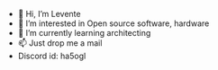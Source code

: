- 👋 Hi, I’m Levente
- 👀 I’m interested in Open source software, hardware
- 🌱 I’m currently learning architecting
- 📫 Just drop me a mail
- Discord id: ha5ogl

<!---
leventelist/leventelist is a ✨ special ✨ repository because its `README.md` (this file) appears on your GitHub profile.
You can click the Preview link to take a look at your changes.
--->
